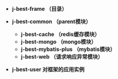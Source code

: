 - **j-best-frame （目录）**
- **j-best-common （parent模块）**
  - **j-best-cache （redis缓存模块）**
  - **j-best-mongo （mongo模块）**
  - **j-best-mybatis-plus （mybatis模块）**
  - **j-best-web （请求响应异常模块）**
     
- **j-best-user 对框架的应用实例**
